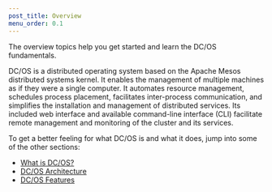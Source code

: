 ```yaml
---
post_title: Overview
menu_order: 0.1
---
```


The overview topics help you get started and learn the DC/OS fundamentals.

DC/OS is a distributed operating system based on the Apache Mesos distributed systems kernel. It enables the management of multiple machines as if they were a single computer. It automates resource management, schedules process placement, facilitates inter-process communication, and simplifies the installation and management of distributed services. Its included web interface and available command-line interface (CLI) facilitate remote management and monitoring of the cluster and its services.

To get a better feeling for what DC/OS is and what it does, jump into some of the other sections:

- [What is DC/OS?](what-is-dcos/)
- [DC/OS Architecture](architecture/)
- [DC/OS Features](features/)
